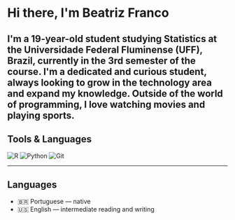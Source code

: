# Hi there, I'm Beatriz Franco 

I'm a 19-year-old student studying Statistics at the Universidade Federal Fluminense (UFF), Brazil, currently in the 3rd semester of the course.
I'm a dedicated and curious student, always looking to grow in the technology area and expand my knowledge.
Outside of the world of programming, I love watching movies and playing sports.
---

## Tools & Languages

![R](https://img.shields.io/badge/R-276DC3?style=flat&logo=r&logoColor=white)
![Python](https://img.shields.io/badge/Python-3776AB?style=flat&logo=python&logoColor=white)
![Git](https://img.shields.io/badge/Git-F05032?style=flat&logo=git&logoColor=white)

---

## Languages

- 🇧🇷 Portuguese — native  
- 🇺🇸 English — intermediate reading and writing  




